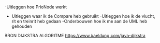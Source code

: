 -Uitleggen hoe PrioNode werkt
- Uitleggen waar ik de Compare heb gebruikt
-Uitleggen hoe ik de vlucht, rit en treinrit heb gedaan
-Onderbouwen hoe ik me aan de UML heb gehouden

BRON DIJKSTRA ALGORITME
https://www.baeldung.com/java-dijkstra